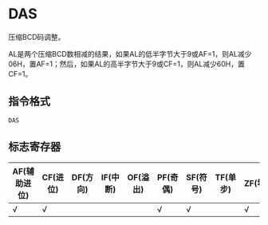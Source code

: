 # DAS

压缩BCD码调整。

AL是两个压缩BCD数相减的结果，如果AL的低半字节大于9或AF=1，则AL减少06H，置AF=1；然后，如果AL的高半字节大于9或CF=1，则AL减少60H，置CF=1。

## 指令格式
```
DAS
```

## 标志寄存器
| AF(辅助进位) | CF(进位) | DF(方向) | IF(中断) | OF(溢出) | PF(奇偶) | SF(符号) | TF(单步) | ZF(零) |
|---|---|---|---|---|---|---|---|---|
| √ | √ |  |  |  | √ | √ |  | √ |